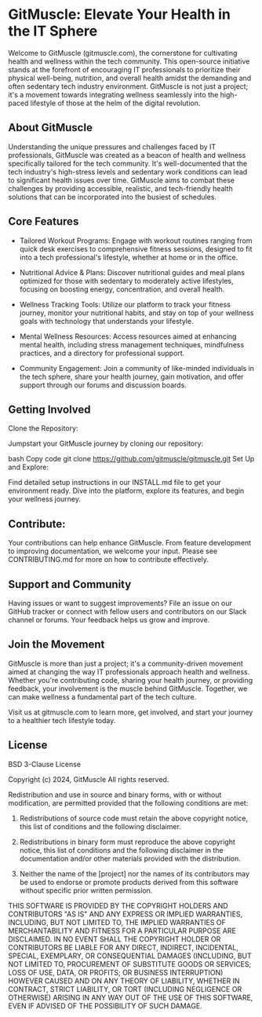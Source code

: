 # GitMuscle: Elevate Your Health in the IT Sphere
Welcome to GitMuscle (gitmuscle.com), the cornerstone for cultivating health and wellness within the tech community. This open-source initiative stands at the forefront of encouraging IT professionals to prioritize their physical well-being, nutrition, and overall health amidst the demanding and often sedentary tech industry environment. GitMuscle is not just a project; it's a movement towards integrating wellness seamlessly into the high-paced lifestyle of those at the helm of the digital revolution.

## About GitMuscle
Understanding the unique pressures and challenges faced by IT professionals, GitMuscle was created as a beacon of health and wellness specifically tailored for the tech community. It's well-documented that the tech industry's high-stress levels and sedentary work conditions can lead to significant health issues over time. GitMuscle aims to combat these challenges by providing accessible, realistic, and tech-friendly health solutions that can be incorporated into the busiest of schedules.

## Core Features
- Tailored Workout Programs: Engage with workout routines ranging from quick desk exercises to comprehensive fitness sessions, designed to fit into a tech professional's lifestyle, whether at home or in the office.

- Nutritional Advice & Plans: Discover nutritional guides and meal plans optimized for those with sedentary to moderately active lifestyles, focusing on boosting energy, concentration, and overall health.

- Wellness Tracking Tools: Utilize our platform to track your fitness journey, monitor your nutritional habits, and stay on top of your wellness goals with technology that understands your lifestyle.

- Mental Wellness Resources: Access resources aimed at enhancing mental health, including stress management techniques, mindfulness practices, and a directory for professional support.

- Community Engagement: Join a community of like-minded individuals in the tech sphere, share your health journey, gain motivation, and offer support through our forums and discussion boards.

## Getting Involved
Clone the Repository:

Jumpstart your GitMuscle journey by cloning our repository:

bash
Copy code
git clone https://github.com/gitmuscle/gitmuscle.git
Set Up and Explore:

Find detailed setup instructions in our INSTALL.md file to get your environment ready. Dive into the platform, explore its features, and begin your wellness journey.

## Contribute:

Your contributions can help enhance GitMuscle. From feature development to improving documentation, we welcome your input. Please see CONTRIBUTING.md for more on how to contribute effectively.

## Support and Community
Having issues or want to suggest improvements? File an issue on our GitHub tracker or connect with fellow users and contributors on our Slack channel or forums. Your feedback helps us grow and improve.

## Join the Movement
GitMuscle is more than just a project; it's a community-driven movement aimed at changing the way IT professionals approach health and wellness. Whether you're contributing code, sharing your health journey, or providing feedback, your involvement is the muscle behind GitMuscle. Together, we can make wellness a fundamental part of the tech culture.

Visit us at gitmuscle.com to learn more, get involved, and start your journey to a healthier tech lifestyle today.

## License
BSD 3-Clause License

Copyright (c) 2024, GitMuscle
All rights reserved.

Redistribution and use in source and binary forms, with or without
modification, are permitted provided that the following conditions are met:

1. Redistributions of source code must retain the above copyright notice,
   this list of conditions and the following disclaimer.

2. Redistributions in binary form must reproduce the above copyright notice,
   this list of conditions and the following disclaimer in the documentation
   and/or other materials provided with the distribution.

3. Neither the name of the [project] nor the names of its
   contributors may be used to endorse or promote products derived from
   this software without specific prior written permission.

THIS SOFTWARE IS PROVIDED BY THE COPYRIGHT HOLDERS AND CONTRIBUTORS "AS IS"
AND ANY EXPRESS OR IMPLIED WARRANTIES, INCLUDING, BUT NOT LIMITED TO, THE
IMPLIED WARRANTIES OF MERCHANTABILITY AND FITNESS FOR A PARTICULAR PURPOSE ARE
DISCLAIMED. IN NO EVENT SHALL THE COPYRIGHT HOLDER OR CONTRIBUTORS BE LIABLE
FOR ANY DIRECT, INDIRECT, INCIDENTAL, SPECIAL, EXEMPLARY, OR CONSEQUENTIAL
DAMAGES (INCLUDING, BUT NOT LIMITED TO, PROCUREMENT OF SUBSTITUTE GOODS OR
SERVICES; LOSS OF USE, DATA, OR PROFITS; OR BUSINESS INTERRUPTION) HOWEVER
CAUSED AND ON ANY THEORY OF LIABILITY, WHETHER IN CONTRACT, STRICT LIABILITY,
OR TORT (INCLUDING NEGLIGENCE OR OTHERWISE) ARISING IN ANY WAY OUT OF THE USE
OF THIS SOFTWARE, EVEN IF ADVISED OF THE POSSIBILITY OF SUCH DAMAGE.
